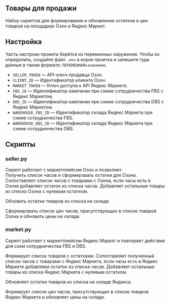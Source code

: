 ##  Товары для продажи

Набор скриптов для формирования и обновления остатков и цен товаров на площадках Озон и Яндекс Маркет.

## Настройка

Часть настроек проекта берётся из переменных окружения. Чтобы их определить, создайте файл `.env` в корне проетка и запишите туда данные в таком формате: `ПЕРЕМЕННАЯ=значение`.

- `SELLER_TOKEN` — API-ключ продавца Озон.
- `CLIENT_ID` — Идентификатор клиента Озон.
- `MARKET_TOKEN` — Ключ доступа к API Яндекс Маркета.
- `FBS_ID` — Идентификатор кампании при схеме сотрудничества FBS с Яндекс Маркетом.
- `DBS_ID` — Идентификатор кампании при схеме сотрудничества DBS с Яндекс Маркетом.
- `WAREHOUSE_FBS_ID` — Идентификатор склада Яндекс Маркета при схеме сотрудничества FBS.
- `WAREHOUSE_DBS_ID` — Идентификатор склада Яндекс Маркета при схеме сотрудничества DBS.

## Скрипты

### seller.py
Скрипт работает с маркетплейсом Озон и позволяет:  
Получить список часов и сформировать остатки для Озона. Сопоставляет список часов с товарами с Озона, если часы есть в Озоне добавляет остаток из списка часов. Добавляет остальные товары из списка Озона с нулевым остатком.

Обновить остатки товаров из списка на складе.

Сформировать список цен часов, присутствующих в списке товаров Озона и обновить цены на складе.

### market.py
Скрипт работает с маркетплейсом Яндекс Маркет и повторяет действия для схем сотрудничества FBS и DBS.

Формирует список товаров с остатками. Сопоставляет полученный список часов с товарами с Яндекс Маркета, если часы есть в Яндекс Маркете добавляем остаток из списка часов. Добавляет остальные товары из списка Яндекс Маркета с нулевым остатком.

Обновляет остатки товаров из списка на складе Яндекса.

Формирует список цен часов, присутствующих в списке товаров Яндекс Маркета и обновляет цены на складе.

